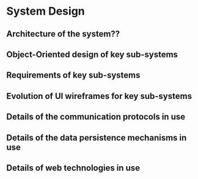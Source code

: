 # System Design

## Architecture of the system??

## Object-Oriented design of key sub-systems

## Requirements of key sub-systems

## Evolution of UI wireframes for key sub-systems

## Details of the communication protocols in use

## Details of the data persistence mechanisms in use

## Details of web technologies in use
